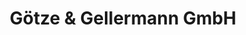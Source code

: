 ---
title: "Götze & Gellermann GmbH"
url: /muelheim-an-der-ruhr/goetze-und-gellermann-gmbh/
shop: Autohaus
---